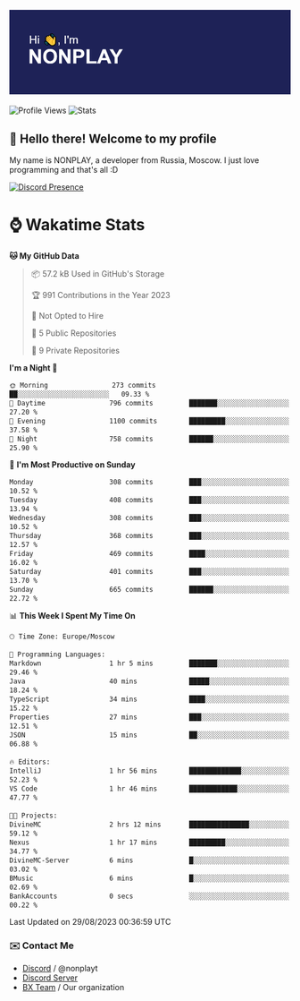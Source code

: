 ![Discord Presence](./header.png)
<br></br>
![Profile Views](https://komarev.com/ghpvc/?username=NONPLAYT&color=blue&style=for-the-badge)
![Stats](https://img.shields.io/badge/0%25-OPTIMIZED-orange?style=for-the-badge)


## :wave: Hello there! Welcome to my profile

My name is NONPLAY, a developer from Russia, Moscow. I just love programming and that's all :D

[![Discord Presence](https://lanyard.cnrad.dev/api/597087584090587177?showDisplayName=true)](https://discord.com/users/597087584090587177) 

# ⌚ Wakatime Stats

<!--START_SECTION:waka-->
**🐱 My GitHub Data** 

> 📦 57.2 kB Used in GitHub's Storage 
 > 
> 🏆 991 Contributions in the Year 2023
 > 
> 🚫 Not Opted to Hire
 > 
> 📜 5 Public Repositories 
 > 
> 🔑 9 Private Repositories 
 > 
**I'm a Night 🦉** 

```text
🌞 Morning                273 commits         ██░░░░░░░░░░░░░░░░░░░░░░░   09.33 % 
🌆 Daytime                796 commits         ███████░░░░░░░░░░░░░░░░░░   27.20 % 
🌃 Evening                1100 commits        █████████░░░░░░░░░░░░░░░░   37.58 % 
🌙 Night                  758 commits         ██████░░░░░░░░░░░░░░░░░░░   25.90 % 
```
📅 **I'm Most Productive on Sunday** 

```text
Monday                   308 commits         ███░░░░░░░░░░░░░░░░░░░░░░   10.52 % 
Tuesday                  408 commits         ███░░░░░░░░░░░░░░░░░░░░░░   13.94 % 
Wednesday                308 commits         ███░░░░░░░░░░░░░░░░░░░░░░   10.52 % 
Thursday                 368 commits         ███░░░░░░░░░░░░░░░░░░░░░░   12.57 % 
Friday                   469 commits         ████░░░░░░░░░░░░░░░░░░░░░   16.02 % 
Saturday                 401 commits         ███░░░░░░░░░░░░░░░░░░░░░░   13.70 % 
Sunday                   665 commits         ██████░░░░░░░░░░░░░░░░░░░   22.72 % 
```


📊 **This Week I Spent My Time On** 

```text
🕑︎ Time Zone: Europe/Moscow

💬 Programming Languages: 
Markdown                 1 hr 5 mins         ███████░░░░░░░░░░░░░░░░░░   29.46 % 
Java                     40 mins             █████░░░░░░░░░░░░░░░░░░░░   18.24 % 
TypeScript               34 mins             ████░░░░░░░░░░░░░░░░░░░░░   15.22 % 
Properties               27 mins             ███░░░░░░░░░░░░░░░░░░░░░░   12.51 % 
JSON                     15 mins             ██░░░░░░░░░░░░░░░░░░░░░░░   06.88 % 

🔥 Editors: 
IntelliJ                 1 hr 56 mins        █████████████░░░░░░░░░░░░   52.23 % 
VS Code                  1 hr 46 mins        ████████████░░░░░░░░░░░░░   47.77 % 

🐱‍💻 Projects: 
DivineMC                 2 hrs 12 mins       ███████████████░░░░░░░░░░   59.12 % 
Nexus                    1 hr 17 mins        █████████░░░░░░░░░░░░░░░░   34.77 % 
DivineMC-Server          6 mins              █░░░░░░░░░░░░░░░░░░░░░░░░   03.02 % 
BMusic                   6 mins              █░░░░░░░░░░░░░░░░░░░░░░░░   02.69 % 
BankAccounts             0 secs              ░░░░░░░░░░░░░░░░░░░░░░░░░   00.22 % 
```


 Last Updated on 29/08/2023 00:36:59 UTC
<!--END_SECTION:waka-->

### ✉️ Contact Me

- [Discord](https://discord.com/users/597087584090587177) / @nonplayt
- [Discord Server](https://discord.gg/p7cxhw7E2M)
- [BX Team](https://github.com/BX-Team) / Our organization
